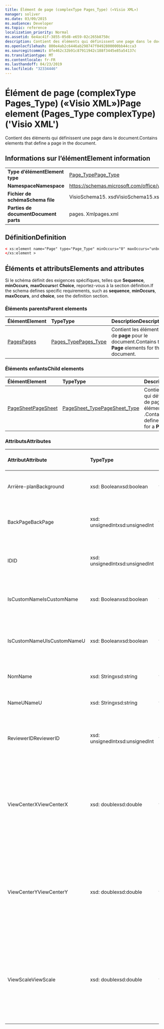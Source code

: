 ```yaml
---
title: Élément de page (complexType Pages_Type) («Visio XML»)
manager: soliver
ms.date: 03/09/2015
ms.audience: Developer
ms.topic: reference
localization_priority: Normal
ms.assetid: 6e4ac41f-3855-05d8-e659-02c265b8750c
description: Contient des éléments qui définissent une page dans le document.
ms.openlocfilehash: 800e4ab2c6446ab298747f0492800000bb44cca3
ms.sourcegitcommit: 8fe462c32b91c87911942c188f3445e85a54137c
ms.translationtype: MT
ms.contentlocale: fr-FR
ms.lasthandoff: 04/23/2019
ms.locfileid: "32334446"
---
```

# <a name="page-element-pagestype-complextype-visio-xml"></a><span data-ttu-id="67502-103">Élément de page (complexType Pages_Type) («Visio XML»)</span><span class="sxs-lookup"><span data-stu-id="67502-103">Page element (Pages_Type complexType) ('Visio XML')</span></span>

<span data-ttu-id="67502-104">Contient des éléments qui définissent une page dans le document.</span><span class="sxs-lookup"><span data-stu-id="67502-104">Contains elements that define a page in the document.</span></span>
  
## <a name="element-information"></a><span data-ttu-id="67502-105">Informations sur l’élément</span><span class="sxs-lookup"><span data-stu-id="67502-105">Element information</span></span>

|||
|:-----|:-----|
|<span data-ttu-id="67502-106">**Type d’élément**</span><span class="sxs-lookup"><span data-stu-id="67502-106">**Element type**</span></span> <br/> |[<span data-ttu-id="67502-107">Page_Type</span><span class="sxs-lookup"><span data-stu-id="67502-107">Page_Type</span></span>](page_type-complextypevisio-xml.md) <br/> |
|<span data-ttu-id="67502-108">**Namespace**</span><span class="sxs-lookup"><span data-stu-id="67502-108">**Namespace**</span></span> <br/> |https://schemas.microsoft.com/office/visio/2012/main  <br/> |
|<span data-ttu-id="67502-109">**Fichier de schéma**</span><span class="sxs-lookup"><span data-stu-id="67502-109">**Schema file**</span></span> <br/> |<span data-ttu-id="67502-110">VisioSchema15. xsd</span><span class="sxs-lookup"><span data-stu-id="67502-110">VisioSchema15.xsd</span></span>  <br/> |
|<span data-ttu-id="67502-111">**Parties de document**</span><span class="sxs-lookup"><span data-stu-id="67502-111">**Document parts**</span></span> <br/> |<span data-ttu-id="67502-112">pages. Xml</span><span class="sxs-lookup"><span data-stu-id="67502-112">pages.xml</span></span>  <br/> |
   
## <a name="definition"></a><span data-ttu-id="67502-113">Définition</span><span class="sxs-lookup"><span data-stu-id="67502-113">Definition</span></span>

```XML
< xs:element name="Page" type="Page_Type" minOccurs="0" maxOccurs="unbounded" >
</xs:element >
```

## <a name="elements-and-attributes"></a><span data-ttu-id="67502-114">Éléments et attributs</span><span class="sxs-lookup"><span data-stu-id="67502-114">Elements and attributes</span></span>

<span data-ttu-id="67502-115">Si le schéma définit des exigences spécifiques, telles que **Sequence**, **minOccurs**, **maxOccurs**et **Choice**, reportez-vous à la section définition.</span><span class="sxs-lookup"><span data-stu-id="67502-115">If the schema defines specific requirements, such as **sequence**, **minOccurs**, **maxOccurs**, and **choice**, see the definition section.</span></span> 
  
### <a name="parent-elements"></a><span data-ttu-id="67502-116">Éléments parents</span><span class="sxs-lookup"><span data-stu-id="67502-116">Parent elements</span></span>

|<span data-ttu-id="67502-117">**Élément**</span><span class="sxs-lookup"><span data-stu-id="67502-117">**Element**</span></span>|<span data-ttu-id="67502-118">**Type**</span><span class="sxs-lookup"><span data-stu-id="67502-118">**Type**</span></span>|<span data-ttu-id="67502-119">**Description**</span><span class="sxs-lookup"><span data-stu-id="67502-119">**Description**</span></span>|
|:-----|:-----|:-----|
|[<span data-ttu-id="67502-120">Pages</span><span class="sxs-lookup"><span data-stu-id="67502-120">Pages</span></span>](pages-elementvisio-xml.md) <br/> |[<span data-ttu-id="67502-121">Pages_Type</span><span class="sxs-lookup"><span data-stu-id="67502-121">Pages_Type</span></span>](pages_type-complextypevisio-xml.md) <br/> |<span data-ttu-id="67502-122">Contient les éléments de **page** pour le document.</span><span class="sxs-lookup"><span data-stu-id="67502-122">Contains the **Page** elements for the document.</span></span>  <br/> |
   
### <a name="child-elements"></a><span data-ttu-id="67502-123">Éléments enfants</span><span class="sxs-lookup"><span data-stu-id="67502-123">Child elements</span></span>

|<span data-ttu-id="67502-124">**Élément**</span><span class="sxs-lookup"><span data-stu-id="67502-124">**Element**</span></span>|<span data-ttu-id="67502-125">**Type**</span><span class="sxs-lookup"><span data-stu-id="67502-125">**Type**</span></span>|<span data-ttu-id="67502-126">**Description**</span><span class="sxs-lookup"><span data-stu-id="67502-126">**Description**</span></span>|
|:-----|:-----|:-----|
|[<span data-ttu-id="67502-127">PageSheet</span><span class="sxs-lookup"><span data-stu-id="67502-127">PageSheet</span></span>](pagesheet-element-page_type-complextypevisio-xml.md) <br/> |[<span data-ttu-id="67502-128">PageSheet_Type</span><span class="sxs-lookup"><span data-stu-id="67502-128">PageSheet_Type</span></span>](pagesheet_type-complextypevisio-xml.md) <br/> |<span data-ttu-id="67502-129">Contient des éléments qui définissent la feuille de page pour un élément de **page** .</span><span class="sxs-lookup"><span data-stu-id="67502-129">Contains elements that define the page sheet for a **Page** element.</span></span>  <br/> |
   
### <a name="attributes"></a><span data-ttu-id="67502-130">Attributs</span><span class="sxs-lookup"><span data-stu-id="67502-130">Attributes</span></span>

|<span data-ttu-id="67502-131">**Attribut**</span><span class="sxs-lookup"><span data-stu-id="67502-131">**Attribute**</span></span>|<span data-ttu-id="67502-132">**Type**</span><span class="sxs-lookup"><span data-stu-id="67502-132">**Type**</span></span>|<span data-ttu-id="67502-133">**Obligatoire**</span><span class="sxs-lookup"><span data-stu-id="67502-133">**Required**</span></span>|<span data-ttu-id="67502-134">**Description**</span><span class="sxs-lookup"><span data-stu-id="67502-134">**Description**</span></span>|<span data-ttu-id="67502-135">**Valeurs possibles**</span><span class="sxs-lookup"><span data-stu-id="67502-135">**Possible values**</span></span>|
|:-----|:-----|:-----|:-----|:-----|
|<span data-ttu-id="67502-136">Arrière-plan</span><span class="sxs-lookup"><span data-stu-id="67502-136">Background</span></span>  <br/> |<span data-ttu-id="67502-137">xsd: Boolean</span><span class="sxs-lookup"><span data-stu-id="67502-137">xsd:boolean</span></span>  <br/> |<span data-ttu-id="67502-138">facultatif</span><span class="sxs-lookup"><span data-stu-id="67502-138">optional</span></span>  <br/> |<span data-ttu-id="67502-139">Indicateur signalant si la page est une page d'arrière-plan.</span><span class="sxs-lookup"><span data-stu-id="67502-139">A flag indicating if the page is a background page.</span></span>  <br/> |<span data-ttu-id="67502-140">Valeurs du type xsd: Boolean.</span><span class="sxs-lookup"><span data-stu-id="67502-140">Values of the xsd:boolean type.</span></span>  <br/> |
|<span data-ttu-id="67502-141">BackPage</span><span class="sxs-lookup"><span data-stu-id="67502-141">BackPage</span></span>  <br/> |<span data-ttu-id="67502-142">xsd: unsignedInt</span><span class="sxs-lookup"><span data-stu-id="67502-142">xsd:unsignedInt</span></span>  <br/> |<span data-ttu-id="67502-143">facultatif</span><span class="sxs-lookup"><span data-stu-id="67502-143">optional</span></span>  <br/> |<span data-ttu-id="67502-144">ID de la page d'arrière-plan de cette page.</span><span class="sxs-lookup"><span data-stu-id="67502-144">The ID of this page's background page.</span></span>  <br/> |<span data-ttu-id="67502-145">Valeurs du type xsd: unsignedInt.</span><span class="sxs-lookup"><span data-stu-id="67502-145">Values of the xsd:unsignedInt type.</span></span>  <br/> |
|<span data-ttu-id="67502-146">ID</span><span class="sxs-lookup"><span data-stu-id="67502-146">ID</span></span>  <br/> |<span data-ttu-id="67502-147">xsd: unsignedInt</span><span class="sxs-lookup"><span data-stu-id="67502-147">xsd:unsignedInt</span></span>  <br/> |<span data-ttu-id="67502-148">obligatoire</span><span class="sxs-lookup"><span data-stu-id="67502-148">required</span></span>  <br/> |<span data-ttu-id="67502-149">ID unique de l'élément au sein de son élément parent.</span><span class="sxs-lookup"><span data-stu-id="67502-149">The unique ID of the element within its parent element.</span></span>  <br/> |<span data-ttu-id="67502-150">Valeurs du type xsd: unsignedInt.</span><span class="sxs-lookup"><span data-stu-id="67502-150">Values of the xsd:unsignedInt type.</span></span>  <br/> |
|<span data-ttu-id="67502-151">IsCustomName</span><span class="sxs-lookup"><span data-stu-id="67502-151">IsCustomName</span></span>  <br/> |<span data-ttu-id="67502-152">xsd: Boolean</span><span class="sxs-lookup"><span data-stu-id="67502-152">xsd:boolean</span></span>  <br/> |<span data-ttu-id="67502-153">facultatif</span><span class="sxs-lookup"><span data-stu-id="67502-153">optional</span></span>  <br/> |<span data-ttu-id="67502-154">Indique si le nom a été personnalisé par l'utilisateur.</span><span class="sxs-lookup"><span data-stu-id="67502-154">Indicates whether the name has been customized by the user.</span></span>  <br/> |<span data-ttu-id="67502-155">Valeurs du type xsd: Boolean.</span><span class="sxs-lookup"><span data-stu-id="67502-155">Values of the xsd:Boolean type.</span></span>  <br/> |
|<span data-ttu-id="67502-156">IsCustomNameU</span><span class="sxs-lookup"><span data-stu-id="67502-156">IsCustomNameU</span></span>  <br/> |<span data-ttu-id="67502-157">xsd: Boolean</span><span class="sxs-lookup"><span data-stu-id="67502-157">xsd:boolean</span></span>  <br/> |<span data-ttu-id="67502-158">facultatif</span><span class="sxs-lookup"><span data-stu-id="67502-158">optional</span></span>  <br/> |<span data-ttu-id="67502-159">Indique si le nom universel a été personnalisé par l'utilisateur.</span><span class="sxs-lookup"><span data-stu-id="67502-159">Indicates whether the universal name has been customized by the user.</span></span>  <br/> |<span data-ttu-id="67502-160">Valeurs du type xsd: Boolean.</span><span class="sxs-lookup"><span data-stu-id="67502-160">Values of the xsd:Boolean type.</span></span>  <br/> |
|<span data-ttu-id="67502-161">Nom</span><span class="sxs-lookup"><span data-stu-id="67502-161">Name</span></span>  <br/> |<span data-ttu-id="67502-162">xsd: String</span><span class="sxs-lookup"><span data-stu-id="67502-162">xsd:string</span></span>  <br/> |<span data-ttu-id="67502-163">facultatif</span><span class="sxs-lookup"><span data-stu-id="67502-163">optional</span></span>  <br/> |<span data-ttu-id="67502-164">Nom de l'élément.</span><span class="sxs-lookup"><span data-stu-id="67502-164">The name of the element.</span></span>  <br/> |<span data-ttu-id="67502-165">Valeurs du type xsd: String.</span><span class="sxs-lookup"><span data-stu-id="67502-165">Values of the xsd:string type.</span></span>  <br/> |
|<span data-ttu-id="67502-166">NameU</span><span class="sxs-lookup"><span data-stu-id="67502-166">NameU</span></span>  <br/> |<span data-ttu-id="67502-167">xsd: String</span><span class="sxs-lookup"><span data-stu-id="67502-167">xsd:string</span></span>  <br/> |<span data-ttu-id="67502-168">facultatif</span><span class="sxs-lookup"><span data-stu-id="67502-168">optional</span></span>  <br/> |<span data-ttu-id="67502-169">Nom universel de l'élément.</span><span class="sxs-lookup"><span data-stu-id="67502-169">The universal name of the element.</span></span>  <br/> |<span data-ttu-id="67502-170">Valeurs du type xsd: String.</span><span class="sxs-lookup"><span data-stu-id="67502-170">Values of the xsd:string type.</span></span>  <br/> |
|<span data-ttu-id="67502-171">ReviewerID</span><span class="sxs-lookup"><span data-stu-id="67502-171">ReviewerID</span></span>  <br/> |<span data-ttu-id="67502-172">xsd: unsignedInt</span><span class="sxs-lookup"><span data-stu-id="67502-172">xsd:unsignedInt</span></span>  <br/> |<span data-ttu-id="67502-173">facultatif</span><span class="sxs-lookup"><span data-stu-id="67502-173">optional</span></span>  <br/> |<span data-ttu-id="67502-174">ID du réviseur associé à la superposition de marques de révision.</span><span class="sxs-lookup"><span data-stu-id="67502-174">The ID of the reviewer associated with the markup overlay.</span></span>  <br/> |<span data-ttu-id="67502-175">Valeurs du type xsd: unsignedInt.</span><span class="sxs-lookup"><span data-stu-id="67502-175">Values of the xsd:unsignedInt type.</span></span>  <br/> |
|<span data-ttu-id="67502-176">ViewCenterX</span><span class="sxs-lookup"><span data-stu-id="67502-176">ViewCenterX</span></span>  <br/> |<span data-ttu-id="67502-177">xsd: double</span><span class="sxs-lookup"><span data-stu-id="67502-177">xsd:double</span></span>  <br/> |<span data-ttu-id="67502-178">facultatif</span><span class="sxs-lookup"><span data-stu-id="67502-178">optional</span></span>  <br/> |<span data-ttu-id="67502-179">**ViewCenterX** et **ViewCenterY** spécifient un point central sur une page qu'un nouvel affichage (fenêtre) présuppose lorsqu'il est ouvert au départ.</span><span class="sxs-lookup"><span data-stu-id="67502-179">**ViewCenterX** and **ViewCenterY** specify a center point on a page that a new view (window) assumes when it is opened initially.</span></span>  <br/> |<span data-ttu-id="67502-180">Valeurs du type xsd: double.</span><span class="sxs-lookup"><span data-stu-id="67502-180">Values of the xsd:double type.</span></span>  <br/> |
|<span data-ttu-id="67502-181">ViewCenterY</span><span class="sxs-lookup"><span data-stu-id="67502-181">ViewCenterY</span></span>  <br/> |<span data-ttu-id="67502-182">xsd: double</span><span class="sxs-lookup"><span data-stu-id="67502-182">xsd:double</span></span>  <br/> |<span data-ttu-id="67502-183">facultatif</span><span class="sxs-lookup"><span data-stu-id="67502-183">optional</span></span>  <br/> |<span data-ttu-id="67502-184">**ViewCenterX** et **ViewCenterY** spécifient un point central sur une page qu'un nouvel affichage (fenêtre) présuppose lorsqu'il est ouvert au départ.</span><span class="sxs-lookup"><span data-stu-id="67502-184">**ViewCenterX** and **ViewCenterY** specify a center point on a page that a new view (window) assumes when it is opened initially.</span></span>  <br/> |<span data-ttu-id="67502-185">Valeurs du type xsd: double.</span><span class="sxs-lookup"><span data-stu-id="67502-185">Values of the xsd:double type.</span></span>  <br/> |
|<span data-ttu-id="67502-186">ViewScale</span><span class="sxs-lookup"><span data-stu-id="67502-186">ViewScale</span></span>  <br/> |<span data-ttu-id="67502-187">xsd: double</span><span class="sxs-lookup"><span data-stu-id="67502-187">xsd:double</span></span>  <br/> |<span data-ttu-id="67502-188">facultatif</span><span class="sxs-lookup"><span data-stu-id="67502-188">optional</span></span>  <br/> |<span data-ttu-id="67502-189">Facteur d'agrandissement par défaut à utiliser lors de l'ouverture d'une nouvelle vue (fenêtre) de la page.</span><span class="sxs-lookup"><span data-stu-id="67502-189">The default magnification factor to use when a new view (window) of the page is opened.</span></span> <span data-ttu-id="67502-190">Par exemple, 1 = 100%; 1,5 = 150%, etc.</span><span class="sxs-lookup"><span data-stu-id="67502-190">For example, 1 = 100%; 1.5 = 150%, and so on.</span></span>  <br/> |<span data-ttu-id="67502-191">Valeurs du type xsd: double.</span><span class="sxs-lookup"><span data-stu-id="67502-191">Values of the xsd:double type.</span></span>  <br/> |
   

